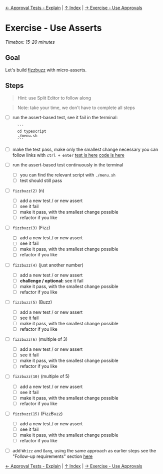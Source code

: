 [← Approval Tests - Explain](explain.md) | [↑ Index](index.md) | [→ Exercise - Use Approvals](exercise-use-approvals.md)

# Exercise - Use Asserts

*Timebox: 15-20 minutes*

## Goal

Let's build [fizzbuzz](https://sammancoaching.org/kata_descriptions/fizzbuzz.html) with micro-asserts.

## Steps

> Hint: use Split Editor to follow along

> Note: take your time, we don't have to complete all steps

-   [ ] run the assert-based test, see it fail
        in the terminal:

        ```
        cd typescript
        ./menu.sh
        ```

-   [ ] make the test pass, make only the smallest change necessary
        you can follow links with `ctrl + enter`
        [test is here](../typescript/fizzbuzz.spec.ts)
        [code is here](../typescript/fizzbuzz.ts)

-   [ ] run the assert-based test continuously in the terminal

    -   [ ] you can find the relevant script with `./menu.sh`
    -   [ ] test should still pass

-   [ ] `fizzbuzz(2)` (n)

    -   [ ] add a new test / or new assert
    -   [ ] see it fail
    -   [ ] make it pass, with the smallest change possible
    -   [ ] refactor if you like

-   [ ] `fizzbuzz(3)` (Fizz)

    -   [ ] add a new test / or new assert
    -   [ ] see it fail
    -   [ ] make it pass, with the smallest change possible
    -   [ ] refactor if you like

-   [ ] `fizzbuzz(4)` (just another number)

    -   [ ] add a new test / or new assert
    -   [ ] **challenge / optional:** see it fail
    -   [ ] make it pass, with the smallest change possible
    -   [ ] refactor if you like

-   [ ] `fizzbuzz(5)` (Buzz)

    -   [ ] add a new test / or new assert
    -   [ ] see it fail
    -   [ ] make it pass, with the smallest change possible
    -   [ ] refactor if you like

-   [ ] `fizzbuzz(6)` (multiple of 3)

    -   [ ] add a new test / or new assert
    -   [ ] see it fail
    -   [ ] make it pass, with the smallest change possible
    -   [ ] refactor if you like

-   [ ] `fizzbuzz(10)` (multiple of 5)

    -   [ ] add a new test / or new assert
    -   [ ] see it fail
    -   [ ] make it pass, with the smallest change possible
    -   [ ] refactor if you like

-   [ ] `fizzbuzz(15)` (FizzBuzz)

    -   [ ] add a new test / or new assert
    -   [ ] see it fail
    -   [ ] make it pass, with the smallest change possible
    -   [ ] refactor if you like

-   [ ] add `Whizz` and `Bang`, using the same approach as earlier steps
        see the "Follow-up requirements" section [here](https://sammancoaching.org/kata_descriptions/fizzbuzz.html)

[← Approval Tests - Explain](explain.md) | [↑ Index](index.md) | [→ Exercise - Use Approvals](exercise-use-approvals.md)
